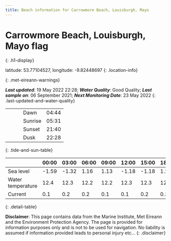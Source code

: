 ```yaml
---
title: Beach information for Carrowmore Beach, Louisburgh, Mayo
---
```

# Carrowmore Beach, Louisburgh, Mayo <span class="material-icons blue-flag" alt="This a Blue Flag beach">flag</span>
{: .h1-display}

latitude: 53.77104527, longitude: -9.82448697
{: .location-info}


{: .met-eireann-warnings}

___Last updated___: 19 May 2022 22:28; ___Water Quality___: Good Quality;
___Last sample on___: 06 September 2021; ___Next Monitoring Date___: 23 May 2022
{: .last-updated-and-water-quality}

|   |   |   |   |   |
|---|---|---|---|---|
|   |   |   | Dawn  | 04:44 |
|   |   |   | Sunrise  | 05:31 |
|   |   |   | Sunset  | 21:40 |
|   |   |   | Dusk  | 22:28 |
{: .tide-and-sun-table}

<div></div>

| | 00:00 | 03:00 | 06:00 | 09:00 | 12:00 | 15:00 | 18:00 | 21:00 |
|---|---|---|---|---|---|---|---|---|
| Sea level | -1.59 | -1.32 | 1.16 | 1.13| -1.18 | -1.18 | 1.22 | 1.48 |
| Water temperature | 12.4 | 12.3 | 12.2 | 12.2 | 12.3 | 12.3 | 12.3 | 12.3 |
| Current | 0.1 | 0.2 | 0.2 | 0.1 | 0.1| 0.2 | 0.2 | 0.1 |
{: .detail-table}

__Disclaimer__: This page contains data from the Marine Institute,
Met Eireann and the Environment Protection Agency. The page is provided for
information purposes only and is not to be used for navigation. No liability
is assumed if information provided leads to personal injury etc...
{: .disclaimer}